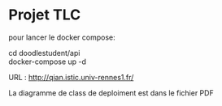 # Projet TLC

pour lancer le docker compose:

cd doodlestudent/api\
docker-compose up -d



URL : http://qian.istic.univ-rennes1.fr/


La diagramme de class de deploiment est dans le fichier PDF
